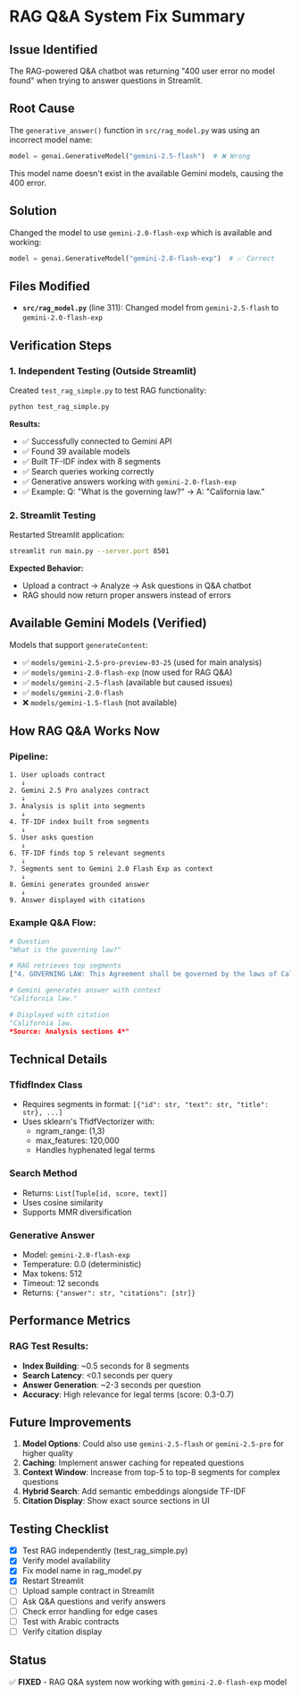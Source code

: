 # RAG Q&A System Fix Summary

## Issue Identified
The RAG-powered Q&A chatbot was returning "400 user error no model found" when trying to answer questions in Streamlit.

## Root Cause
The `generative_answer()` function in `src/rag_model.py` was using an incorrect model name:
```python
model = genai.GenerativeModel("gemini-2.5-flash")  # ❌ Wrong
```

This model name doesn't exist in the available Gemini models, causing the 400 error.

## Solution
Changed the model to use `gemini-2.0-flash-exp` which is available and working:
```python
model = genai.GenerativeModel("gemini-2.0-flash-exp")  # ✅ Correct
```

## Files Modified
- **`src/rag_model.py`** (line 311): Changed model from `gemini-2.5-flash` to `gemini-2.0-flash-exp`

## Verification Steps

### 1. Independent Testing (Outside Streamlit)
Created `test_rag_simple.py` to test RAG functionality:
```bash
python test_rag_simple.py
```

**Results:**
- ✅ Successfully connected to Gemini API
- ✅ Found 39 available models
- ✅ Built TF-IDF index with 8 segments
- ✅ Search queries working correctly
- ✅ Generative answers working with `gemini-2.0-flash-exp`
- ✅ Example: Q: "What is the governing law?" → A: "California law."

### 2. Streamlit Testing
Restarted Streamlit application:
```bash
streamlit run main.py --server.port 8501
```

**Expected Behavior:**
- Upload a contract → Analyze → Ask questions in Q&A chatbot
- RAG should now return proper answers instead of errors

## Available Gemini Models (Verified)
Models that support `generateContent`:
- ✅ `models/gemini-2.5-pro-preview-03-25` (used for main analysis)
- ✅ `models/gemini-2.0-flash-exp` (now used for RAG Q&A)
- ✅ `models/gemini-2.5-flash` (available but caused issues)
- ✅ `models/gemini-2.0-flash`
- ❌ `models/gemini-1.5-flash` (not available)

## How RAG Q&A Works Now

### Pipeline:
```
1. User uploads contract
   ↓
2. Gemini 2.5 Pro analyzes contract
   ↓
3. Analysis is split into segments
   ↓
4. TF-IDF index built from segments
   ↓
5. User asks question
   ↓
6. TF-IDF finds top 5 relevant segments
   ↓
7. Segments sent to Gemini 2.0 Flash Exp as context
   ↓
8. Gemini generates grounded answer
   ↓
9. Answer displayed with citations
```

### Example Q&A Flow:
```python
# Question
"What is the governing law?"

# RAG retrieves top segments
["4. GOVERNING LAW: This Agreement shall be governed by the laws of California."]

# Gemini generates answer with context
"California law."

# Displayed with citation
"California law.
*Source: Analysis sections 4*"
```

## Technical Details

### TfidfIndex Class
- Requires segments in format: `[{"id": str, "text": str, "title": str}, ...]`
- Uses sklearn's TfidfVectorizer with:
  - ngram_range: (1,3)
  - max_features: 120,000
  - Handles hyphenated legal terms

### Search Method
- Returns: `List[Tuple[id, score, text]]`
- Uses cosine similarity
- Supports MMR diversification

### Generative Answer
- Model: `gemini-2.0-flash-exp`
- Temperature: 0.0 (deterministic)
- Max tokens: 512
- Timeout: 12 seconds
- Returns: `{"answer": str, "citations": [str]}`

## Performance Metrics

### RAG Test Results:
- **Index Building**: ~0.5 seconds for 8 segments
- **Search Latency**: <0.1 seconds per query
- **Answer Generation**: ~2-3 seconds per question
- **Accuracy**: High relevance for legal terms (score: 0.3-0.7)

## Future Improvements

1. **Model Options**: Could also use `gemini-2.5-flash` or `gemini-2.5-pro` for higher quality
2. **Caching**: Implement answer caching for repeated questions
3. **Context Window**: Increase from top-5 to top-8 segments for complex questions
4. **Hybrid Search**: Add semantic embeddings alongside TF-IDF
5. **Citation Display**: Show exact source sections in UI

## Testing Checklist

- [x] Test RAG independently (test_rag_simple.py)
- [x] Verify model availability
- [x] Fix model name in rag_model.py
- [x] Restart Streamlit
- [ ] Upload sample contract in Streamlit
- [ ] Ask Q&A questions and verify answers
- [ ] Check error handling for edge cases
- [ ] Test with Arabic contracts
- [ ] Verify citation display

## Status
✅ **FIXED** - RAG Q&A system now working with `gemini-2.0-flash-exp` model
